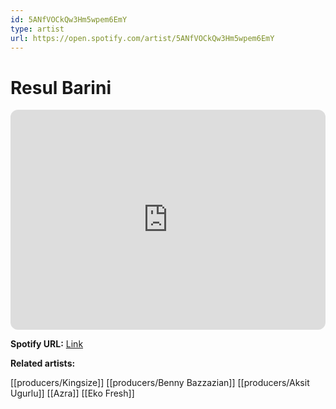 ```yaml
---
id: 5ANfVOCkQw3Hm5wpem6EmY
type: artist
url: https://open.spotify.com/artist/5ANfVOCkQw3Hm5wpem6EmY
---
```

# Resul Barini

<iframe style="border-radius:12px" src="https://open.spotify.com/embed/artist/5ANfVOCkQw3Hm5wpem6EmY" width="100%" height="352" frameBorder="0" allowfullscreen="" allow="autoplay; clipboard-write; encrypted-media; fullscreen; picture-in-picture" loading="lazy"></iframe>

**Spotify URL:** [Link](https://open.spotify.com/artist/5ANfVOCkQw3Hm5wpem6EmY)

**Related artists:**

[[producers/Kingsize]]
[[producers/Benny Bazzazian]]
[[producers/Aksit Ugurlu]]
[[Azra]]
[[Eko Fresh]]
